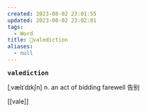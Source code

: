 ```yaml
---
created: 2023-08-02 23:01:55
updated: 2023-08-02 23:02:01
tags:
  - Word
title: 📖valediction
aliases:
  - null
---
```


<pre><strong>valediction</strong></pre>
[ˌvælɪˈdɪkʃn]
n. an act of bidding farewell 告别

[[vale]]